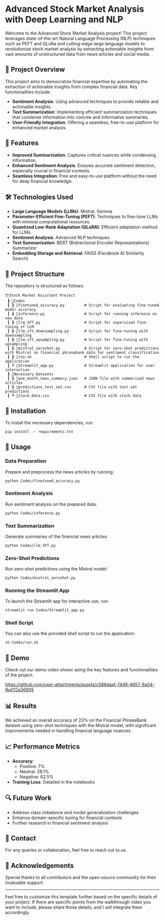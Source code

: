 # Advanced Stock Market Analysis with Deep Learning and NLP

Welcome to the Advanced Stock Market Analysis project! This project leverages state-of-the-art Natural Language Processing (NLP) techniques such as PEFT and QLoRa and cutting-edge large language models to revolutionize stock market analysis by extracting actionable insights from vast amounts of unstructured data from news articles and social media.

## 🎯 Project Overview

This project aims to democratize financial expertise by automating the extraction of actionable insights from complex financial data. Key functionalities include:

- **Sentiment Analysis**: Using advanced techniques to provide reliable and actionable insights.
- **Text Summarization**: Implementing efficient summarization techniques that condense information into concise and informative summaries.
- **User-Friendly Integration**: Offering a seamless, free-to-use platform for enhanced market analysis.

## 🚀 Features

- **Improved Summarization**: Captures critical nuances while condensing information.
- **Enhanced Sentiment Analysis**: Ensures accurate sentiment detection, especially crucial in financial contexts.
- **Seamless Integration**: Free and easy-to-use platform without the need for deep financial knowledge.

## 🛠️ Technologies Used

- **Large Language Models (LLMs)**: Mistral, Gemma
- **Parameter-Efficient Fine-Tuning (PEFT)**: Techniques to fine-tune LLMs with minimal computational resources.
- **Quantized Low-Rank Adaptation (QLoRA)**: Efficient adaptation method for LLMs.
- **Sentiment Analysis**: Advanced NLP techniques
- **Text Summarization**: BERT (Bidirectional Encoder Representations) Summarizer
- **Embedding Storage and Retrieval**: FAISS (Facebook AI Similarity Search)

## 📁 Project Structure

The repository is structured as follows:

```
📦Stock Market Assistant Project
 ┣ 📂Codes
 ┃ ┣ 📜finetuned_accuracy.py         # Script for evaluating fine-tuned model accuracy
 ┃ ┣ 📜inference.py                  # Script for running inference on new data
 ┃ ┣ 📜llm_SFT.py                    # Script for supervised fine-tuning of LLM
 ┃ ┣ 📜llm_sft_downsampling.py       # Script for fine-tuning with downsampling
 ┃ ┣ 📜llm_sft_upsampling.py         # Script for fine-tuning with upsampling
 ┃ ┣ 📜mistral_zeroshot.py           # Script for zero-shot predictions with Mistral on financial phrasebank data for sentiment classification
 ┃ ┣ 📜run.sh                        # Shell script to run the application
 ┃ ┗ 📜Streamlit_app.py              # Streamlit application for user interaction
 ┣ 📂Necessary Datasets
 ┃ ┣ 📜one_month_news_summary.json   # JSON file with summarized news articles
 ┃ ┣ 📜predictions_test_set.csv      # CSV file with test set predictions
 ┃ ┗ 📜stock_data.csv                # CSV file with stock data
```

## 📜 Installation

To install the necessary dependencies, run:

```bash
pip install -r requirements.txt
```

## 🚀 Usage

### Data Preparation

Prepare and preprocess the news articles by running:

```bash
python Codes/finetuned_accuracy.py
```

### Sentiment Analysis

Run sentiment analysis on the prepared data:

```bash
python Codes/inference.py
```

### Text Summarization

Generate summaries of the financial news articles:

```bash
python Codes/llm_SFT.py
```

### Zero-Shot Predictions

Run zero-shot predictions using the Mistral model:

```bash
python Codes/mistral_zeroshot.py
```

### Running the Streamlit App

To launch the Streamlit app for interactive use, run:

```bash
streamlit run Codes/Streamlit_app.py
```

### Shell Script

You can also use the provided shell script to run the application:

```bash
sh Codes/run.sh
```

## 🎥 Demo

Check out our demo video showc asing the key features and functionalities of the project.

https://github.com/user-attachments/assets/c586daaf-7449-4657-8a04-fbd112a36905



## 📊 Results

We achieved an overall accuracy of 23% on the Financial PhraseBank dataset using zero-shot techniques with the Mistral model, with significant improvements needed in handling financial language nuances.

## 📈 Performance Metrics

- **Accuracy**:
  - Positive: 7%
  - Neutral: 28.1%
  - Negative: 62.5%
- **Training Loss**: Detailed in the notebooks

## 🔍 Future Work

- Address class imbalance and model generalization challenges
- Enhance domain-specific tuning for financial contexts
- Further research in financial sentiment analysis

## 📧 Contact

For any queries or collaboration, feel free to reach out to us.

## 🎉 Acknowledgements

Special thanks to all contributors and the open-source community for their invaluable support. 

---

Feel free to customize this template further based on the specific details of your project. If there are specific points from the walkthrough video you want to include, please share those details, and I will integrate them accordingly.
